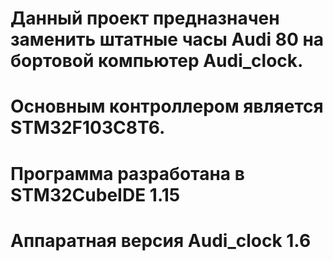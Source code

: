 # Данный проект предназначен заменить штатные часы Audi 80 на бортовой компьютер Audi_clock.
# Основным контроллером является STM32F103C8T6. 
# Программа разработана в STM32CubeIDE 1.15
# Аппаратная версия Audi_clock 1.6
